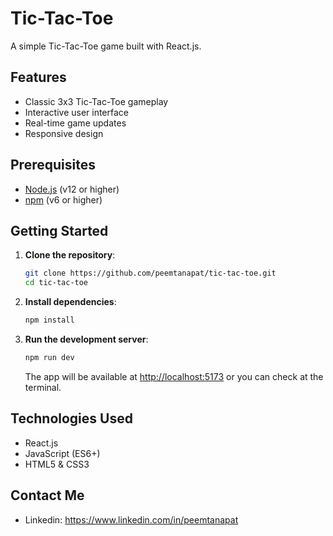 # Tic-Tac-Toe

A simple Tic-Tac-Toe game built with React.js.

## Features

- Classic 3x3 Tic-Tac-Toe gameplay
- Interactive user interface
- Real-time game updates
- Responsive design

## Prerequisites

- [Node.js](https://nodejs.org/) (v12 or higher)
- [npm](https://www.npmjs.com/) (v6 or higher)

## Getting Started

1. **Clone the repository**:

   ```bash
   git clone https://github.com/peemtanapat/tic-tac-toe.git
   cd tic-tac-toe
   ```

2. **Install dependencies**:

   ```bash
   npm install
   ```

3. **Run the development server**:

   ```bash
   npm run dev
   ```

   The app will be available at [http://localhost:5173](http://localhost:5173) or you can check at the terminal.

## Technologies Used

- React.js
- JavaScript (ES6+)
- HTML5 & CSS3

## Contact Me

- Linkedin: https://www.linkedin.com/in/peemtanapat
